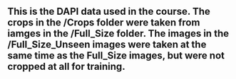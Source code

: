 ## This is the DAPI data used in the course. The crops in the /Crops folder were taken from iamges in the /Full_Size folder.  The images in the /Full_Size_Unseen images were taken at the same time as the Full_Size images, but were not cropped at all for training.
